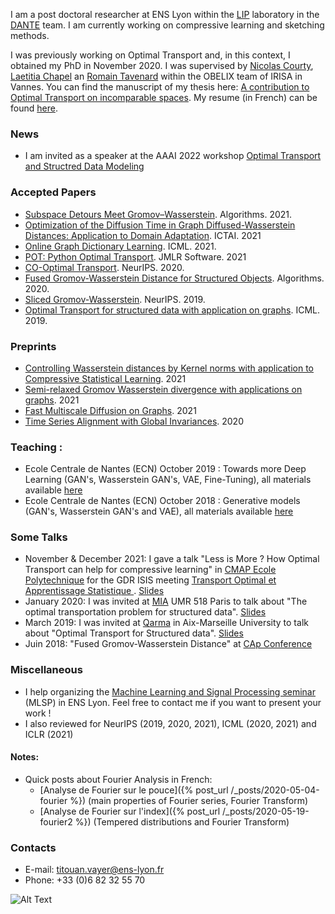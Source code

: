 I am a post doctoral researcher at ENS Lyon within the [LIP](http://www.ens-lyon.fr/LIP/) laboratory in the [DANTE](https://team.inria.fr/dante/team-members/) team. I am currently working on compressive learning and sketching methods.  

I was previously working on Optimal Transport and, in this context, I obtained my PhD in November 2020. I was supervised by [Nicolas Courty](http://people.irisa.fr/Nicolas.Courty/), [Laetitia Chapel](http://people.irisa.fr/Laetitia.Chapel/) an [Romain Tavenard](http://rtavenar.github.io/research/bio.html) within the OBELIX team of IRISA in Vannes. You can find the manuscript of my thesis here: [A contribution to Optimal Transport on incomparable spaces](https://arxiv.org/abs/2011.04447). My resume (in French) can be found [here](/materials/cv_longFR.pdf).

### News

- I am invited as a speaker at the AAAI 2022 workshop [Optimal Transport and Structred Data Modeling](https://ot-sdm.github.io/)

### Accepted Papers
- [Subspace Detours Meet Gromov–Wasserstein](https://www.mdpi.com/1999-4893/14/12/366). Algorithms. 2021.
- [Optimization of the Diffusion Time in Graph Diffused-Wasserstein Distances: Application to Domain Adaptation](https://hal.inria.fr/hal-03353622/document). ICTAI. 2021
- [Online Graph Dictionary Learning](http://proceedings.mlr.press/v139/vincent-cuaz21a.html). ICML. 2021.
- [POT: Python Optimal Transport](https://jmlr.org/papers/v22/20-451.html). JMLR Software. 2021
- [CO-Optimal Transport](https://papers.nips.cc/paper/2020/hash/cc384c68ad503482fb24e6d1e3b512ae-Abstract.html). NeurIPS. 2020.
- [Fused Gromov-Wasserstein Distance for Structured Objects](https://www.mdpi.com/1999-4893/13/9/212). Algorithms. 2020.
- [Sliced Gromov-Wasserstein](https://papers.nips.cc/paper/9615-sliced-gromov-wasserstein). NeurIPS. 2019.
- [Optimal Transport for structured data with application on graphs](http://proceedings.mlr.press/v97/titouan19a.html). ICML. 2019.

### Preprints
- [Controlling Wasserstein distances by Kernel norms with application to Compressive Statistical Learning](https://arxiv.org/abs/2112.00423). 2021
- [Semi-relaxed Gromov Wasserstein divergence with applications on graphs](https://arxiv.org/pdf/2110.02753.pdf). 2021
- [Fast Multiscale Diffusion on Graphs](https://arxiv.org/abs/2104.14652). 2021
- [Time Series Alignment with Global Invariances](https://arxiv.org/abs/2002.03848). 2020


### Teaching :
- Ecole Centrale de Nantes (ECN) October 2019 : Towards more Deep Learning (GAN's, Wasserstein GAN's, VAE, Fine-Tuning), all materials available [here](https://github.com/tvayer/tvayer.github.io/tree/master/cours/deep_ecn_2019) 
- Ecole Centrale de Nantes (ECN) October 2018 : Generative models (GAN's, Wasserstein GAN's and VAE), all materials available [here](https://github.com/tvayer/tvayer.github.io/tree/master/cours/deep_ecn_2018) 

### Some Talks 
- November & December 2021: I gave a talk "Less is More ? How Optimal Transport can help for compressive learning" in [CMAP Ecole Polytechnique](https://portail.polytechnique.edu/cmap/fr/page-daccueil) for the GDR ISIS meeting [Transport Optimal et Apprentissage Statistique
](http://intranet.gdr-isis.fr/index.php?page=reunion&idreunion=461). [Slides](/materials/prez_cmap.pdf)
- January 2020: I was invited at [MIA](https://www6.inrae.fr/mia-paris) UMR 518 Paris to talk about "The optimal transportation problem for structured data". [Slides](/materials/prez_mia.pdf)
- March 2019: I was invited at [Qarma](https://qarma.lis-lab.fr/) in Aix-Marseille University to talk about "Optimal Transport for Structured data". [Slides](/materials/Titouan_Marseille_2019.pdf)
- Juin 2018: "Fused Gromov-Wasserstein Distance" at [CAp Conference](http://cap2018.litislab.fr/)

### Miscellaneous

- I help organizing the [Machine Learning and Signal Processing seminar](https://team.inria.fr/dante/fr/category/seminars/) (MLSP) in ENS Lyon. Feel free to contact me if you want to present your work !
- I also reviewed for NeurIPS (2019, 2020, 2021), ICML (2020, 2021) and ICLR (2021)

#### Notes:
- Quick posts about Fourier Analysis in French: 
	- [Analyse de Fourier sur le pouce]({% post_url /_posts/2020-05-04-fourier %}) (main properties of Fourier series, Fourier Transform)
	- [Analyse de Fourier sur l'index]({% post_url /_posts/2020-05-19-fourier2 %}) (Tempered distributions and Fourier Transform)

### Contacts

- E-mail: titouan.vayer@ens-lyon.fr
- Phone: +33 (0)6 82 32 55 70

![Alt Text](/materials/mouette.gif)


